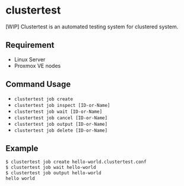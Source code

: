 # clustertest
\[WIP\] Clustertest is an automated testing system for clustered system.

## Requirement
* Linux Server
* Proxmox VE nodes

## Command Usage
* `clustertest job create`
* `clustertest job inspect [ID-or-Name]`
* `clustertest job wait [ID-or-Name]`
* `clustertest job cancel [ID-or-Name]`
* `clustertest job output [ID-or-Name]`
* `clustertest job delete [ID-or-Name]`

## Example
```bash
$ clustertest job create hello-world.clustertest.conf
$ clustertest job wait hello-world
$ clustertest job output hello-world
hello world
```
